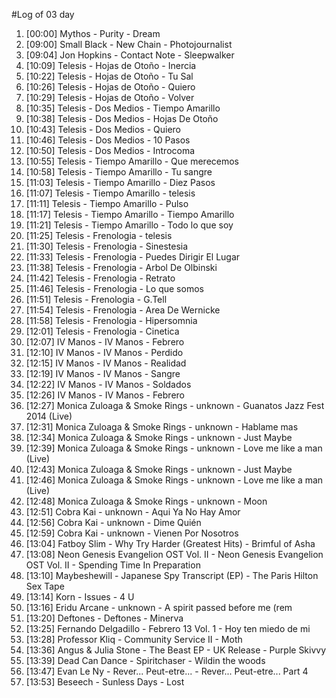 #Log of 03 day

1. [00:00] Mythos - Purity - Dream
1. [09:00] Small Black - New Chain - Photojournalist
1. [09:04] Jon Hopkins - Contact Note - Sleepwalker
1. [10:09] Telesis - Hojas de Otoño - Inercia
1. [10:22] Telesis - Hojas de Otoño - Tu Sal
1. [10:26] Telesis - Hojas de Otoño - Quiero
1. [10:29] Telesis - Hojas de Otoño - Volver
1. [10:35] Telesis - Dos Medios - Tiempo Amarillo
1. [10:38] Telesis - Dos Medios - Hojas De Otoño
1. [10:43] Telesis - Dos Medios - Quiero
1. [10:46] Telesis - Dos Medios - 10 Pasos
1. [10:50] Telesis - Dos Medios - Introcoma
1. [10:55] Telesis - Tiempo Amarillo - Que merecemos
1. [10:58] Telesis - Tiempo Amarillo - Tu sangre
1. [11:03] Telesis - Tiempo Amarillo - Diez Pasos
1. [11:07] Telesis - Tiempo Amarillo - telesis
1. [11:11] Telesis - Tiempo Amarillo - Pulso
1. [11:17] Telesis - Tiempo Amarillo - Tiempo Amarillo
1. [11:21] Telesis - Tiempo Amarillo - Todo lo que soy
1. [11:25] Telesis - Frenologia - telesis
1. [11:30] Telesis - Frenologia - Sinestesia
1. [11:33] Telesis - Frenologia - Puedes Dirigir El Lugar
1. [11:38] Telesis - Frenologia - Arbol De Olbinski
1. [11:42] Telesis - Frenologia - Retrato
1. [11:46] Telesis - Frenologia - Lo que somos
1. [11:51] Telesis - Frenologia - G.Tell
1. [11:54] Telesis - Frenologia - Area De Wernicke
1. [11:58] Telesis - Frenologia - Hipersomnia
1. [12:01] Telesis - Frenologia - Cinetica
1. [12:07] IV Manos - IV Manos - Febrero
1. [12:10] IV Manos - IV Manos - Perdido
1. [12:15] IV Manos - IV Manos - Realidad
1. [12:19] IV Manos - IV Manos - Sangre
1. [12:22] IV Manos - IV Manos - Soldados
1. [12:26] IV Manos - IV Manos - Febrero
1. [12:27] Monica Zuloaga & Smoke Rings - unknown - Guanatos Jazz Fest 2014 (Live)
1. [12:31] Monica Zuloaga & Smoke Rings - unknown - Hablame mas
1. [12:34] Monica Zuloaga & Smoke Rings - unknown - Just Maybe
1. [12:39] Monica Zuloaga & Smoke Rings - unknown - Love me like a man (Live)
1. [12:43] Monica Zuloaga & Smoke Rings - unknown - Just Maybe
1. [12:46] Monica Zuloaga & Smoke Rings - unknown - Love me like a man (Live)
1. [12:48] Monica Zuloaga & Smoke Rings - unknown - Moon
1. [12:51] Cobra Kai - unknown - Aqui Ya No Hay Amor
1. [12:56] Cobra Kai - unknown - Dime Quién
1. [12:59] Cobra Kai - unknown - Vienen Por Nosotros
1. [13:04] Fatboy Slim - Why Try Harder (Greatest Hits) - Brimful of Asha
1. [13:08] Neon Genesis Evangelion OST Vol. II - Neon Genesis Evangelion OST Vol. II - Spending Time In Preparation
1. [13:10] Maybeshewill - Japanese Spy Transcript (EP) - The Paris Hilton Sex Tape
1. [13:14] Korn - Issues - 4 U
1. [13:16] Eridu Arcane - unknown - A spirit passed before me (rem
1. [13:20] Deftones - Deftones - Minerva
1. [13:25] Fernando Delgadillo - Febrero 13 Vol. 1 - Hoy ten miedo de mi
1. [13:28] Professor Kliq - Community Service II - Moth
1. [13:36] Angus & Julia Stone - The Beast EP - UK Release - Purple Skivvy
1. [13:39] Dead Can Dance - Spiritchaser - Wildin the woods
1. [13:47] Evan Le Ny - Rever... Peut-etre... - Rever... Peut-etre... Part 4
1. [13:53] Beseech - Sunless Days - Lost
